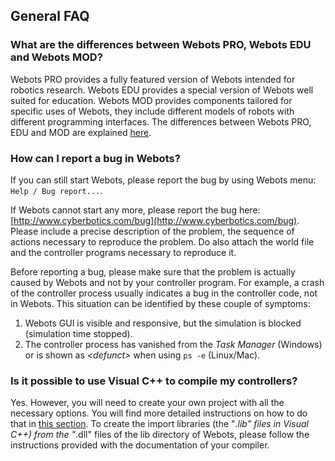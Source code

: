 ## General FAQ

### What are the differences between Webots PRO, Webots EDU and Webots MOD?

Webots PRO provides a fully featured version of Webots intended for robotics research.
Webots EDU provides a special version of Webots well suited for education.
Webots MOD provides components tailored for specific uses of Webots, they include different models of robots with different programming interfaces.
The differences between Webots PRO, EDU and MOD are explained [here](http://www.cyberbotics.com/webots/).

### How can I report a bug in Webots?

If you can still start Webots, please report the bug by using Webots menu: `Help / Bug report...`.

If Webots cannot start any more, please report the bug here: [http://www.cyberbotics.com/bug](http://www.cyberbotics.com/bug).
Please include a precise description of the problem, the sequence of actions necessary to reproduce the problem.
Do also attach the world file and the controller programs necessary to reproduce it.

Before reporting a bug, please make sure that the problem is actually caused by Webots and not by your controller program.
For example, a crash of the controller process usually indicates a bug in the controller code, not in Webots.
This situation can be identified by these couple of symptoms:

1. Webots GUI is visible and responsive, but the simulation is blocked (simulation
time stopped).
2. The controller process has vanished from the *Task Manager* (Windows) or is
shown as *&lt;defunct&gt;* when using `ps -e` (Linux/Mac).

### Is it possible to use Visual C++ to compile my controllers?

Yes.
However, you will need to create your own project with all the necessary options.
You will find more detailed instructions on how to do that in [this section](using-visual-cpp-with-webots.md).
To create the import libraries (the "*.lib" files in Visual C++) from the "*.dll" files of the lib directory of Webots, please follow the instructions provided with the documentation of your compiler.
